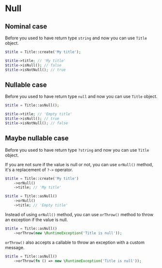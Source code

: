 # Null

## Nominal case
Before you used to have return type `string` and now you can use `Title` object.

```php
$title = Title::create('My title');

$title->title; // 'My title'
$title->isNull(); // false
$title->isNotNull(); // true
```

## Nullable case

Before you used to have return type `null` and now you can use `Title` object.

```php
$title = Title::asNull();

$title->title; // 'Empty title'
$title->isNull(); // true
$title->isNotNull(); // false
```

## Maybe nullable case

Before you used to have return type `?string` and now you can use `Title` object.

If you are not sure if the value is null or not, you can use `orNull()` method, it's a replacement of `?->` operator.

```php
$title = Title::create('My title')
    ->orNull()
    ->title; // 'My title'
```


```php
$title = Title::asNull()
    ->orNull()
    ->title; // 'Empty title'
```

Instead of using `orNull()` method, you can use `orThrow()` method to throw an exception if the value is null.

```php
$title = Title::asNull()
    ->orThrow(new \RuntimeException('Title is null'));
```

`orThrow()` also accepts a callable to throw an exception with a custom message.
```php
$title = Title::asNull()
    ->orThrow(fn () => new \RuntimeException('Title is null'));    
```
